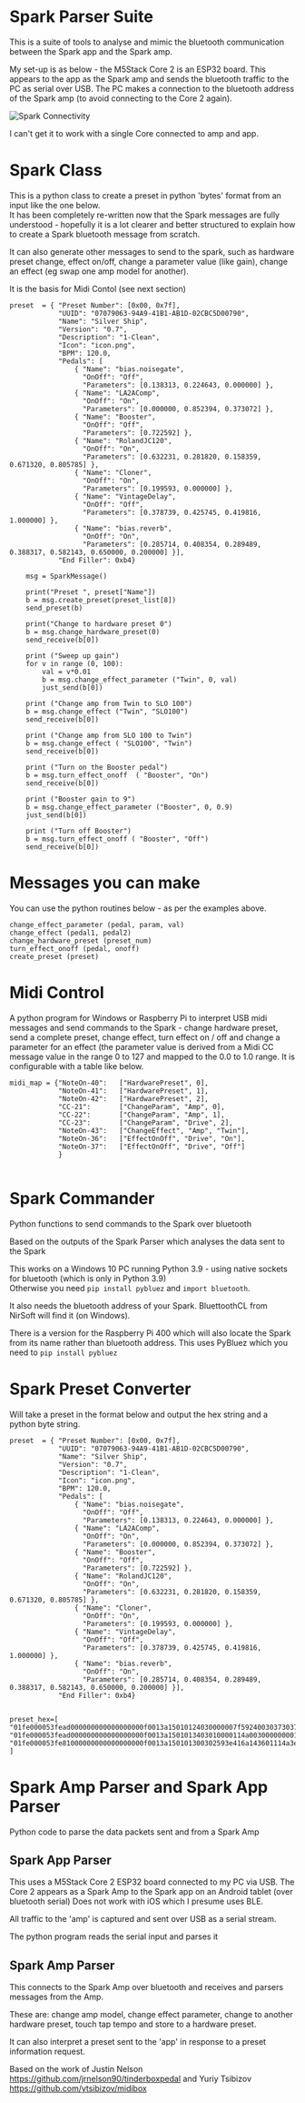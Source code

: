 # Spark Parser Suite

This is a suite of tools to analyse and mimic the bluetooth communication between the Spark app and the Spark amp.

My set-up is as below - the M5Stack Core 2 is an ESP32 board. This appears to the app as the Spark amp and sends the bluetooth traffic to the PC as serial over USB. The PC makes a connection to the bluetooth address of the Spark amp (to avoid connecting to the Core 2 again).

![Spark Connectivity](SparkConnectivity.jpg)

I can't get it to work with a single Core connected to amp and app.

# Spark Class

This is a python class to create a preset in python 'bytes' format from an input like the one below.  
It has been completely re-written now that the Spark messages are fully understood - hopefully it is a lot clearer and better structured to explain how to create a Spark bluetooth message from scratch.  

It can also generate other messages to send to the spark, such as hardware preset change, effect on/off, change a parameter value (like gain), change an effect (eg swap one amp model for another).  

It is the basis for Midi Contol (see next section)

```
preset  = { "Preset Number": [0x00, 0x7f],
            "UUID": "07079063-94A9-41B1-AB1D-02CBC5D00790",
            "Name": "Silver Ship",
            "Version": "0.7",
            "Description": "1-Clean",
            "Icon": "icon.png",
            "BPM": 120.0,
            "Pedals": [
                { "Name": "bias.noisegate",
                  "OnOff": "Off",
                  "Parameters": [0.138313, 0.224643, 0.000000] },
                { "Name": "LA2AComp",
                  "OnOff": "On",
                  "Parameters": [0.000000, 0.852394, 0.373072] },
                { "Name": "Booster",
                  "OnOff": "Off",
                  "Parameters": [0.722592] },
                { "Name": "RolandJC120",
                  "OnOff": "On",
                  "Parameters": [0.632231, 0.281820, 0.158359, 0.671320, 0.805785] },
                { "Name": "Cloner",
                  "OnOff": "On",
                  "Parameters": [0.199593, 0.000000] },
                { "Name": "VintageDelay",
                  "OnOff": "Off",
                  "Parameters": [0.378739, 0.425745, 0.419816, 1.000000] },
                { "Name": "bias.reverb",
                  "OnOff": "On",
                  "Parameters": [0.285714, 0.408354, 0.289489, 0.388317, 0.582143, 0.650000, 0.200000] }],
            "End Filler": 0xb4}

    msg = SparkMessage()
    
    print("Preset ", preset["Name"])
    b = msg.create_preset(preset_list[8])
    send_preset(b)
    
    print("Change to hardware preset 0")
    b = msg.change_hardware_preset(0)
    send_receive(b[0])
    
    print ("Sweep up gain")    
    for v in range (0, 100):
        val = v*0.01
        b = msg.change_effect_parameter ("Twin", 0, val)
        just_send(b[0])

    print ("Change amp from Twin to SLO 100")
    b = msg.change_effect ("Twin", "SLO100")
    send_receive(b[0])

    print ("Change amp from SLO 100 to Twin")
    b = msg.change_effect ( "SLO100", "Twin")
    send_receive(b[0])

    print ("Turn on the Booster pedal")
    b = msg.turn_effect_onoff  ( "Booster", "On")
    send_receive(b[0])

    print ("Booster gain to 9")
    b = msg.change_effect_parameter ("Booster", 0, 0.9)
    just_send(b[0])
    
    print ("Turn off Booster")       
    b = msg.turn_effect_onoff ( "Booster", "Off")
    send_receive(b[0])

```

# Messages you can make   

You can use the python routines below - as per the examples above.   

```  
change_effect_parameter (pedal, param, val)
change_effect (pedal1, pedal2)
change_hardware_preset (preset_num)
turn_effect_onoff (pedal, onoff)
create_preset (preset)
```

# Midi Control

A python program for Windows or Raspberry Pi to interpret USB midi messages and send commands to the Spark - change hardware preset, send a complete preset, change effect, turn effect on / off and change a parameter for an effect (the parameter value is derived from a Midi CC message value in the range 0 to 127 and mapped to the 0.0 to 1.0 range.
It is configurable with a table like below.

```
midi_map = {"NoteOn-40":   ["HardwarePreset", 0],
            "NoteOn-41":   ["HardwarePreset", 1],
            "NoteOn-42":   ["HardwarePreset", 2],
            "CC-21":       ["ChangeParam", "Amp", 0],
            "CC-22":       ["ChangeParam", "Amp", 1],
            "CC-23":       ["ChangeParam", "Drive", 2],
            "NoteOn-43":   ["ChangeEffect", "Amp", "Twin"],
            "NoteOn-36":   ["EffectOnOff", "Drive", "On"],
            "NoteOn-37":   ["EffectOnOff", "Drive", "Off"]
            }


```

# Spark Commander 

Python functions to send commands to the Spark over bluetooth

Based on the outputs of the Spark Parser which analyses the data sent to the Spark  

This works on a Windows 10 PC running Python 3.9 - using native sockets for bluetooth (which is only in Python 3.9)  
Otherwise you need ``` pip install pybluez ``` and ```import bluetooth```.

It also needs the bluetooth address of your Spark. BluettoothCL from NirSoft will find it (on Windows).

There is a version for the Raspberry Pi 400 which will also locate the Spark from its name rather than bluetooth address.  This uses PyBluez which you need to  ```pip install pybluez```   



# Spark Preset Converter

Will take a preset in the format below and output the hex string and a python byte string.

```
preset  = { "Preset Number": [0x00, 0x7f],
            "UUID": "07079063-94A9-41B1-AB1D-02CBC5D00790",
            "Name": "Silver Ship",
            "Version": "0.7",
            "Description": "1-Clean",
            "Icon": "icon.png",
            "BPM": 120.0,
            "Pedals": [
                { "Name": "bias.noisegate",
                  "OnOff": "Off",
                  "Parameters": [0.138313, 0.224643, 0.000000] },
                { "Name": "LA2AComp",
                  "OnOff": "On",
                  "Parameters": [0.000000, 0.852394, 0.373072] },
                { "Name": "Booster",
                  "OnOff": "Off",
                  "Parameters": [0.722592] },
                { "Name": "RolandJC120",
                  "OnOff": "On",
                  "Parameters": [0.632231, 0.281820, 0.158359, 0.671320, 0.805785] },
                { "Name": "Cloner",
                  "OnOff": "On",
                  "Parameters": [0.199593, 0.000000] },
                { "Name": "VintageDelay",
                  "OnOff": "Off",
                  "Parameters": [0.378739, 0.425745, 0.419816, 1.000000] },
                { "Name": "bias.reverb",
                  "OnOff": "On",
                  "Parameters": [0.285714, 0.408354, 0.289489, 0.388317, 0.582143, 0.650000, 0.200000] }],
            "End Filler": 0xb4}


preset_hex=[
"01fe000053fead000000000000000000f0013a15010124030000007f5924003037303739303600332d393441392d00343142312d41420031442d30324342004335443030373902302b53696c7665407220536869702308302e3727312d43106c65616e286963406f6e2e706e674a3242700000172e62006961732e6e6f6940736567617465424d1300114a3e0d210d6c01114a3e66080d5102114a0000000200284c41324143186f6d704313f7",
"01fe000053fead000000000000000000f0013a1501013403010000114a003000000001114a3f305a367e02114a3e093f034b27426f6f307374657242110073114a3f387b4a2b00526f6c616e644a304331323043150033114a3f215964012b114a3e104a360223114a3e22285d0333114a3f2b5b210463114a3f4e476d2640436c6f6e6572430d1200114a3e4c620c1b01114a00000002002c56696e746100676544656c61791b421400114af7",
"01fe000053fe81000000000000000000f0013a150101300302593e416a143601114a3e597b403602114a3e56721f1603114a3f000000012b626961732e7260657665726243171600114a3e12491b5601114a3e5113475602114a3e1437673603114a3e46517c0604114a3f1507530605114a3f2666666606114a3e4c4c4d0134f7",
]
```


# Spark Amp Parser and Spark App Parser

Python code to parse the data packets sent and from a Spark Amp

## Spark App Parser

This uses a M5Stack Core 2 ESP32 board connected to my PC via USB.
The Core 2 appears as a Spark Amp to the Spark app on an Android tablet (over bluetooth serial)
Does not work with iOS which I presume uses BLE.

All traffic to the 'amp' is captured and sent over USB as a serial stream.

The python program reads the serial input and parses it

## Spark Amp Parser

This connects to the Spark Amp over bluetooth and receives and parsers messages from the Amp.

These are: change amp model, change effect parameter, change to another hardware preset, touch tap tempo and store to a hardware preset.

It can also interpret a preset sent to the 'app' in response to a preset information request.



Based on the work of Justin Nelson https://github.com/jrnelson90/tinderboxpedal and Yuriy Tsibizov https://github.com/ytsibizov/midibox

